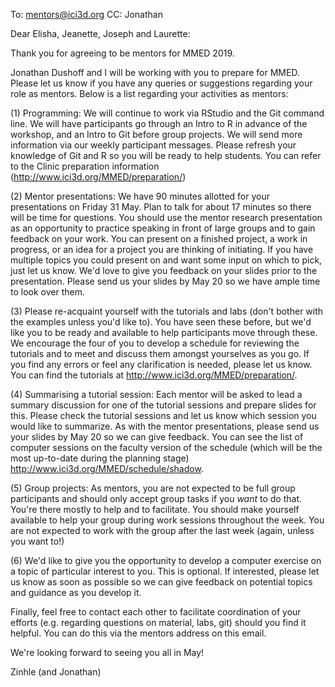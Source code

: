 
To: mentors@ici3d.org 
CC: Jonathan

Dear Elisha, Jeanette, Joseph and Laurette:

Thank you for agreeing to be mentors for MMED 2019.

Jonathan Dushoff and I will be working with you to prepare for MMED. Please let us know if you have any queries or suggestions regarding your role as mentors. Below is a list regarding your activities as mentors:

(1) Programming: We will continue to work via RStudio and the Git command line. We will have participants go through an Intro to R in advance of the workshop, and an Intro to Git before group projects. We will send more information via our weekly participant messages. Please refresh your knowledge of Git and R so you will be ready to help students. You can refer to the Clinic preparation information (http://www.ici3d.org/MMED/preparation/)

(2) Mentor presentations: We have 90 minutes allotted for your presentations on Friday 31 May. Plan to talk for about 17 minutes so there will be time for questions. You should use the mentor research presentation as an opportunity to practice speaking in front of large groups and to gain feedback on your work. You can present on a finished project, a work in progress, or an idea for a project you are thinking of initiating. If you have multiple topics you could present on and want some input on which to pick, just let us know. We'd love to give you feedback on your slides prior to the presentation. Please send us your slides by May 20 so we have ample time to look over them.

(3) Please re-acquaint yourself with the tutorials and labs (don't bother with the examples unless you'd like to). You have seen these before, but we'd like you to be ready and available to help participants move through these. We encourage the four of you to develop a schedule for reviewing the tutorials and to meet and discuss them amongst yourselves as you go. If you find any errors or feel any clarification is needed, please let us know. You can find the tutorials  at http://www.ici3d.org/MMED/preparation/.

(4) Summarising a tutorial session: Each mentor will be asked to lead a summary discussion for one of the tutorial sessions and prepare slides for this. Please check the tutorial sessions and let us know which session you would like to summarize. As with the mentor presentations, please send us your slides by May 20 so we can give feedback. You can see the list of computer sessions on the faculty version of the schedule (which will be the most up-to-date during the planning stage) http://www.ici3d.org/MMED/schedule/shadow.

(5) Group projects: As mentors, you are not expected to be full group participants and should only accept group tasks if you _want_ to do that. You're there mostly to help and to facilitate. You should make yourself available to help your group during work sessions throughout the week.  You are not expected to work with the group after the last week (again, unless you want to!)

(6) We'd like to give you the opportunity to develop a computer exercise on a topic of particular interest to you. This is optional. If interested, please let us know as soon as possible so we can give feedback on potential topics and guidance as you develop it.

Finally, feel free to contact each other to facilitate coordination of your efforts (e.g. regarding questions on material, labs, git) should you find it helpful. You can do this via the mentors address on this email.

We're looking forward to seeing you all in May!

Zinhle (and Jonathan)
